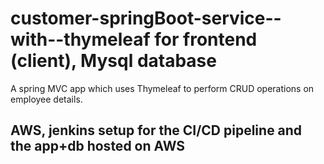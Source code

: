 # customer-springBoot-service--with--thymeleaf for frontend (client), Mysql database
A spring MVC app which uses Thymeleaf to perform CRUD operations on employee details. 

## AWS, jenkins setup for the CI/CD pipeline and the app+db hosted on AWS


